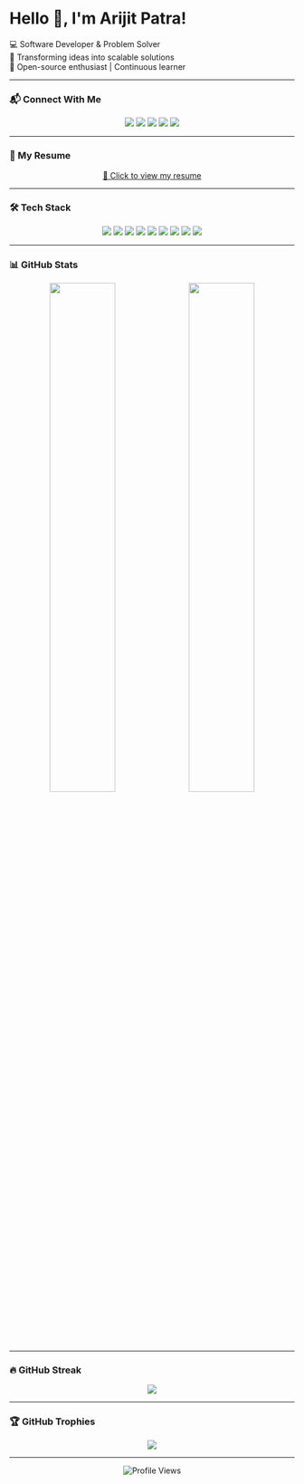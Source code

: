 <h1>Hello 👋, I'm Arijit Patra!</h1>

<p>
  💻 Software Developer & Problem Solver <br/>
  🚀 Transforming ideas into scalable solutions <br/>
  🌱 Open-source enthusiast | Continuous learner <br/>
</p>

---

### 📬 Connect With Me

<p align="center">
  <a href="mailto:patraarijit440@gmail.com"><img src="https://img.shields.io/badge/Gmail-orange?style=for-the-badge&logo=gmail&logoColor=white" /></a>
  <a href="https://linkedin.com/in/arijitpatra2906"><img src="https://img.shields.io/badge/LinkedIn-0A66C2?style=for-the-badge&logo=linkedin&logoColor=white" /></a>
  <a href="https://twitter.com/ar1stin"><img src="https://img.shields.io/badge/Twitter-1DA1F2?style=for-the-badge&logo=twitter&logoColor=white" /></a>
  <a href="https://instagram.com/arijit_patra29"><img src="https://img.shields.io/badge/Instagram-E1306C?style=for-the-badge&logo=instagram&logoColor=white" /></a>
  <a href="https://codepen.com/arijitpatracp"><img src="https://img.shields.io/badge/Codepen-000000?style=for-the-badge&logo=codepen&logoColor=white" /></a>
</p>

---

### 🧾 My Resume

<p align="center">
  <a href="https://github.com/ArijitPatra2906/ArijitPatra2906/blob/main/Resume.pdf" target="_blank">📄 Click to view my resume</a>
</p>

---

### 🛠️ Tech Stack

<p align="center">
  <img src="https://img.shields.io/badge/React-20232a?style=for-the-badge&logo=react&logoColor=61DAFB" />
  <img src="https://img.shields.io/badge/Next.js-000000?style=for-the-badge&logo=next.js&logoColor=white" />
  <img src="https://img.shields.io/badge/TypeScript-007ACC?style=for-the-badge&logo=typescript&logoColor=white" />
  <img src="https://img.shields.io/badge/TailwindCSS-38B2AC?style=for-the-badge&logo=tailwind-css&logoColor=white" />
  <img src="https://img.shields.io/badge/Node.js-339933?style=for-the-badge&logo=node.js&logoColor=white" />
  <img src="https://img.shields.io/badge/Express.js-404D59?style=for-the-badge&logo=express&logoColor=white" />
  <img src="https://img.shields.io/badge/MongoDB-4EA94B?style=for-the-badge&logo=mongodb&logoColor=white" />
  <img src="https://img.shields.io/badge/MUI-007FFF?style=for-the-badge&logo=mui&logoColor=white" />
  <img src="https://img.shields.io/badge/JavaScript-F7DF1E?style=for-the-badge&logo=javascript&logoColor=black" />
</p>

---

### 📊 GitHub Stats

<p align="center">
  <img src="https://github-readme-stats.vercel.app/api?username=ArijitPatra2906&show_icons=true&theme=radical&hide_border=true" width="48%" />
  <img src="https://github-readme-stats.vercel.app/api/top-langs/?username=ArijitPatra2906&layout=compact&theme=radical&hide_border=true" width="48%" />
</p>

---

### 🔥 GitHub Streak

<p align="center">
  <img src="https://streak-stats.demolab.com?user=ArijitPatra2906&theme=github-dark&hide_border=true" />
</p>

---

### 🏆 GitHub Trophies

<p align="center">
  <img src="https://github-profile-trophy.vercel.app/?username=ArijitPatra2906&theme=github-dark&no-frame=true&margin-w=15" />
</p>

---

<p align="center">
  <img src="https://komarev.com/ghpvc/?username=ArijitPatra2906&style=flat-square" alt="Profile Views" />
</p>

